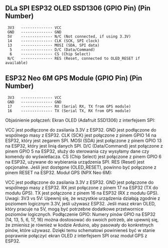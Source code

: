 DLa SPI
   ESP32                OLED SSD1306
  (GPIO Pin)             (Pin Number)
  ----------------------------------
     3V3   -------------- VCC
     GND   -------------- GND
     5V    -------------- N/C (Not connected, if using 3.3V)
     14    -------------- CLK (SCK, SPI clock)
     13    -------------- MOSI (SDA, SPI data)
      5    -------------- D/C (Data/Command)
      6    -------------- CS (Chip Select)
     N/C   -------------- RES (Reset, connected to OLED_RESET if available)
   ESP32                Neo 6M GPS Module
  (GPIO Pin)             (Pin Number)
  ------------------------------------
     3V3   -------------- VCC
     GND   -------------- GND
     17    -------------- RX (Serial RX, TX from GPS module)
     16    -------------- TX (Serial TX, RX from GPS module)
Objaśnienie połączeń:
Ekran OLED (Adafruit SSD1306) z interfejsem SPI:

VCC jest podłączone do zasilania 3.3V z ESP32.
GND jest podłączone do wspólnego masy z ESP32.
CLK (SCK) jest połączone z pinem GPIO 14 na ESP32, który jest zegarem SPI.
MOSI (SDA) jest połączone z pinem GPIO 13 na ESP32, który jest linią danych SPI.
D/C (Data/Command) jest połączone z pinem GPIO 5 na ESP32, służy do sterowania czy wysyłamy dane czy komendy do wyświetlacza.
CS (Chip Select) jest połączone z pinem GPIO 6 na ESP32, używane do wybierania urządzenia SPI.
RES (Reset) jest opcjonalne. Jeśli jest dostępne (OLED_RESET), powinno być połączone z pinem RESET na ESP32.
Moduł GPS (NPX Neo 6M):

VCC jest podłączone do zasilania 3.3V z ESP32.
GND jest połączone do wspólnego masy z ESP32.
RX jest połączone z pinem 17 na ESP32 (TX do modułu GPS).
TX jest połączone z pinem 16 na ESP32 (RX z modułu GPS).
Uwagi:
3V3 vs 5V: Upewnij się, że wszystkie urządzenia działają zgodnie z poziomem logicznym 3.3V, jeśli używasz ESP32. Jeśli masz ekran OLED, który pracuje na 5V, mogą być potrzebne dodatkowe przetwornice poziomów logicznych.
Podłączenie GPIO: Numery pinów GPIO na ESP32 (14, 13, 5, 6, 17, 16) można dostosować do swoich potrzeb, ale upewnij się, że zmienisz je również w kodzie Arduino, aby pasowały do konkretnych pinów, które używasz.
Dzięki temu schematowi powinieneś być w stanie poprawnie połączyć ekran OLED z interfejsem SPI oraz moduł GPS z ESP32.

